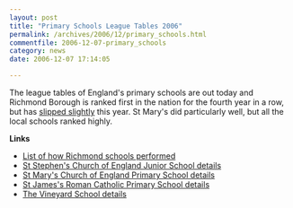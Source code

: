 ```yaml
---
layout: post
title: "Primary Schools League Tables 2006"
permalink: /archives/2006/12/primary_schools.html
commentfile: 2006-12-07-primary_schools
category: news
date: 2006-12-07 17:14:05

---
```


The league tables of England's primary schools are out today and Richmond Borough is ranked first in the nation for the fourth year in a row, but has [slipped slightly](http://news.bbc.co.uk/1/hi/education/6209672.stm) this year. St Mary's did particularly well, but all the local schools ranked highly.

**Links**

-   [List of how Richmond schools performed](http://news.bbc.co.uk/1/shared/bsp/hi/education/06/school_tables/primary_schools/html/318.stm)
-   [St Stephen's Church of England Junior School details](http://news.bbc.co.uk/1/shared/bsp/hi/education/06/school_tables/primary_schools/html/318_3319.stm)
-   [St Mary's Church of England Primary School details](http://news.bbc.co.uk/1/shared/bsp/hi/education/06/school_tables/primary_schools/html/318_3317.stm)
-   [St James's Roman Catholic Primary School details](http://news.bbc.co.uk/1/shared/bsp/hi/education/06/school_tables/primary_schools/html/318_3316.stm)
-   [The Vineyard School details](http://news.bbc.co.uk/1/shared/bsp/hi/education/06/school_tables/primary_schools/html/318_2037.stm)
